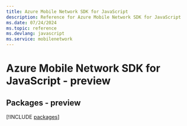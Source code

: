 ```yaml
---
title: Azure Mobile Network SDK for JavaScript
description: Reference for Azure Mobile Network SDK for JavaScript
ms.date: 07/24/2024
ms.topic: reference
ms.devlang: javascript
ms.service: mobilenetwork
---
```

# Azure Mobile Network SDK for JavaScript - preview
## Packages - preview
[!INCLUDE [packages](mobile-network-index.md)]